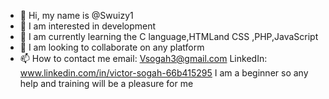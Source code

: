 - 👋 Hi, my name is @Swuizy1
- 👀 I am interested in development
- 🌱 I am currently learning the C language,HTMLand CSS ,PHP,JavaScript
- 💞️ I am looking to collaborate on any platform
- 📫 How to contact me
email: Vsogah3@gmail.com
LinkedIn: www.linkedin.com/in/victor-sogah-66b415295
         I am a beginner so any help and training will be a pleasure for me

<!---
Swuizy1/Swuizy1 is a ✨ special ✨ repository because its `README.md` (this file) appears on your GitHub profile.
You can click the Preview link to take a look at your changes.
--->

